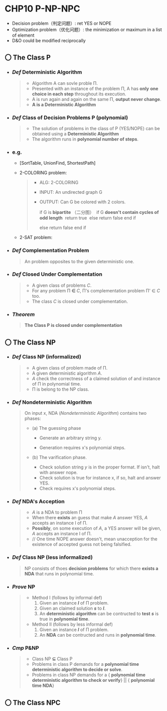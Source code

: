 # CHP10 P-NP-NPC

- Decision problem（判定问题）: ret YES or NOPE
- Optimization problem（优化问题）: the minimization or maximum in a list of element
- D&O could be modified reciprocally



## 〇 The Class P

- ### *Def* Deterministic Algorithm

  > - Algorithm A can sovle proble Π. 
  > - Presented with an instance of the problem Π, A has **only** **one choice in each step** throughout its execution.
  > - A is run again and again on the same Π, **output never change**.
  > - **A is a Deterministic Algorithm**

- ### *Def* **Class of Decision Problems P** (polynomial)

  > - The solution of problems in the class of P (YES/NOPE) can be  obtained using a **Deterministic Algorithm** 
  > - The algorithm runs in **polynomial number of steps**.

- ### e.g.

  - [SortTable, UnionFind, ShortestPath]

  - 2-COLORING problem: 

    > - ALG: 2-COLORING
    >
    > - INPUT:  An undirected graph G
    >
    > - OUTPUT: Can G be colored with 2 colors.
    >
    >   if G is **bipartite** （二分图）
    >   ​	if G **doesn't contain cycles of odd length**
    >   ​		return true
    >   ​        else return false
    >   ​        end if
    >
    >   else return false
    >   end if

  - 2-SAT problem:

    >

- ### *Def* Complementation Problem

  > An problem opposites to the given deterministic one. 

- ### *Def* Closed Under Complementation

  > - A given class of problems *C*.
  > - For any problem Π **∈** *C*, Π's complementation problem Π' ∈ *C* too.
  > - The class *C* is closed under complementation. 

- ### *Theorem*

  > **The Class P is closed under complementation**



## 〇 The Class NP

- ### *Def* Class NP (informalized)

  > - A given class of problem made of Π.
  > - A given deterministic algorithm *A*.
  > - *A* check the correctness of a claimed solution of and instance of Π in polynomial time.
  > - Π is belong to the NP class.

- ### *Def* Nondeterministic Algorithm

  > On input x, NDA (*Nondeterministic Algorithm*) contains two phases:
  >
  > - (a) The guessing phase
  >
  >   - Generate an arbitrary string y.
  >
  >   - Generation requires x's polynomial steps.
  >
  > - (b) The varification phase.
  >
  >   - Check solution string *y* is in the proper format. If isn't, halt with answer nope.
  >   - Check solution is true for instance x, if so, halt and answer YES.
  >   - Check  requires x's polynomial steps.

- ### *Def* NDA's Acception

  > - *A* is a NDA to problem Π
  > - When there **exists** an guess that make *A* answer YES, *A* accepts an instance I of Π.
  > - **Possibly**, on some execution of *A*, a YES answer will be given, *A* accepts an instance I of Π.
  > - // One time NOPE answer doesn't, mean unacception  for the existence of accepted guess not being falsified.

- ### *Def* Class NP (less informalized)

  > NP consists of thoes **decision problems** for which there **exists a NDA** that runs in polynomial time.

- ### *Prove* NP

  > - Method I (follows by informal def)
  >   1. Given an instance ***I*** of Π problem. 
  >   2. Given an claimed solution ***s*** to ***I***. 
  >   3. An **deterministic algorithm** can be contructed to **test** ***s*** is true in **polynomial time**.
  > - Method II (follows by less informal def)
  >   1. Given an instance ***I*** of Π problem. 
  >   2. An **NDA** can be contructed and runs in **polynomial time**.

- ### *Cmp* P&NP

  > - Class NP **⊆** Class P
  > - Problems in class P demands for a **polynomial time  deterministic algorithm to decide or solve**.
  > - Problems in class NP demands for a { **polynomial time  deterministic algorithm to check or verify**} || { **polynomial time NDA**} 



## 〇 The Class NPC

































